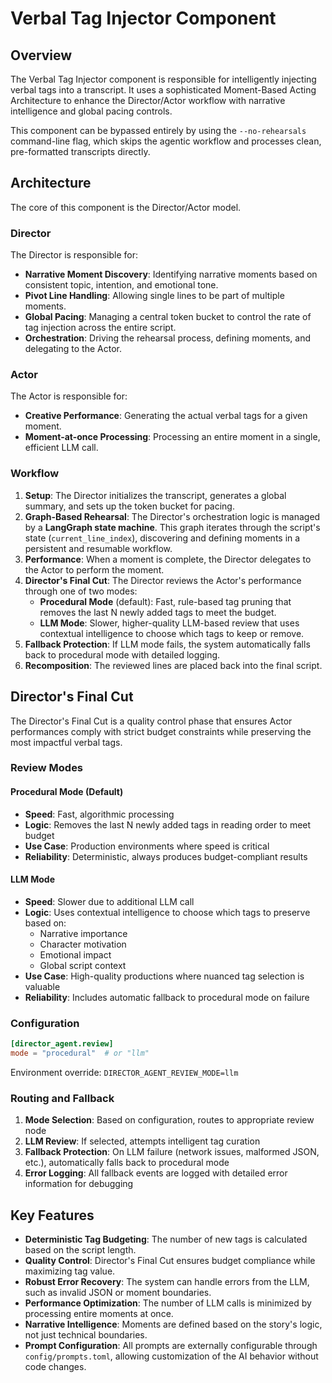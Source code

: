 # Verbal Tag Injector Component

## Overview

The Verbal Tag Injector component is responsible for intelligently injecting verbal tags into a transcript. It uses a sophisticated Moment-Based Acting Architecture to enhance the Director/Actor workflow with narrative intelligence and global pacing controls.

This component can be bypassed entirely by using the `--no-rehearsals` command-line flag, which skips the agentic workflow and processes clean, pre-formatted transcripts directly.

## Architecture

The core of this component is the Director/Actor model.

### Director

The Director is responsible for:
-   **Narrative Moment Discovery**: Identifying narrative moments based on consistent topic, intention, and emotional tone.
-   **Pivot Line Handling**: Allowing single lines to be part of multiple moments.
-   **Global Pacing**: Managing a central token bucket to control the rate of tag injection across the entire script.
-   **Orchestration**: Driving the rehearsal process, defining moments, and delegating to the Actor.

### Actor

The Actor is responsible for:
-   **Creative Performance**: Generating the actual verbal tags for a given moment.
-   **Moment-at-once Processing**: Processing an entire moment in a single, efficient LLM call.

### Workflow

1.  **Setup**: The Director initializes the transcript, generates a global summary, and sets up the token bucket for pacing.
2.  **Graph-Based Rehearsal**: The Director's orchestration logic is managed by a **LangGraph state machine**. This graph iterates through the script's state (`current_line_index`), discovering and defining moments in a persistent and resumable workflow.
3.  **Performance**: When a moment is complete, the Director delegates to the Actor to perform the moment.
4.  **Director's Final Cut**: The Director reviews the Actor's performance through one of two modes:
    -   **Procedural Mode** (default): Fast, rule-based tag pruning that removes the last N newly added tags to meet the budget.
    -   **LLM Mode**: Slower, higher-quality LLM-based review that uses contextual intelligence to choose which tags to keep or remove.
5.  **Fallback Protection**: If LLM mode fails, the system automatically falls back to procedural mode with detailed logging.
6.  **Recomposition**: The reviewed lines are placed back into the final script.

## Director's Final Cut

The Director's Final Cut is a quality control phase that ensures Actor performances comply with strict budget constraints while preserving the most impactful verbal tags.

### Review Modes

#### Procedural Mode (Default)

-   **Speed**: Fast, algorithmic processing
-   **Logic**: Removes the last N newly added tags in reading order to meet budget
-   **Use Case**: Production environments where speed is critical
-   **Reliability**: Deterministic, always produces budget-compliant results

#### LLM Mode

-   **Speed**: Slower due to additional LLM call
-   **Logic**: Uses contextual intelligence to choose which tags to preserve based on:
    -   Narrative importance
    -   Character motivation
    -   Emotional impact
    -   Global script context
-   **Use Case**: High-quality productions where nuanced tag selection is valuable
-   **Reliability**: Includes automatic fallback to procedural mode on failure

### Configuration

```toml
[director_agent.review]
mode = "procedural"  # or "llm"
```

Environment override: `DIRECTOR_AGENT_REVIEW_MODE=llm`

### Routing and Fallback

1. **Mode Selection**: Based on configuration, routes to appropriate review node
2. **LLM Review**: If selected, attempts intelligent tag curation
3. **Fallback Protection**: On LLM failure (network issues, malformed JSON, etc.), automatically falls back to procedural mode
4. **Error Logging**: All fallback events are logged with detailed error information for debugging

## Key Features

-   **Deterministic Tag Budgeting**: The number of new tags is calculated based on the script length.
-   **Quality Control**: Director's Final Cut ensures budget compliance while maximizing tag value.
-   **Robust Error Recovery**: The system can handle errors from the LLM, such as invalid JSON or moment boundaries.
-   **Performance Optimization**: The number of LLM calls is minimized by processing entire moments at once.
-   **Narrative Intelligence**: Moments are defined based on the story's logic, not just technical boundaries.
-   **Prompt Configuration**: All prompts are externally configurable through `config/prompts.toml`, allowing customization of the AI behavior without code changes.
